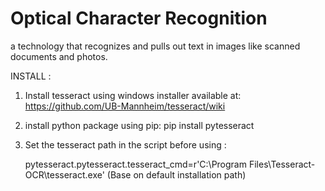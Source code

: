 # Optical Character Recognition

 a technology that recognizes and pulls out text in images like scanned documents and photos.

 INSTALL :
 1. Install tesseract using windows installer available at: https://github.com/UB-Mannheim/tesseract/wiki

 2. install python package using pip: pip install pytesseract

 3. Set the tesseract path in the script before using :

    pytesseract.pytesseract.tesseract_cmd=r'C:\Program Files\Tesseract-OCR\tesseract.exe' (Base on default installation path)